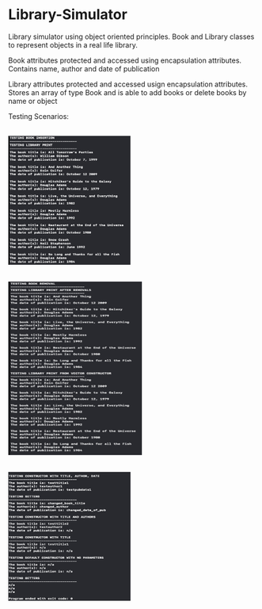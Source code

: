 # Library-Simulator

Library simulator using object oriented principles. Book and Library classes to represent objects in a real life library. 

Book attributes protected and accessed using encapsulation attributes. Contains name, author and date of publication 


Library attributes protected and accessed usign encapsulation attributes. Stores an array of type Book and is able to add books or delete books by name or object 

Testing Scenarios:
<br><br>

<img src = "images/img1.png" height = 260px width = 247px> <br><br>

<img src = "images/img2.png" height = 350px width = 270px> <br><br>

<img src = "images/img3.png" height = 260px width = 247px> <br><br>
